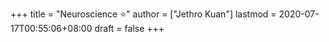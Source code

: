 +++
title = "Neuroscience ⭐"
author = ["Jethro Kuan"]
lastmod = 2020-07-17T00:55:06+08:00
draft = false
+++

